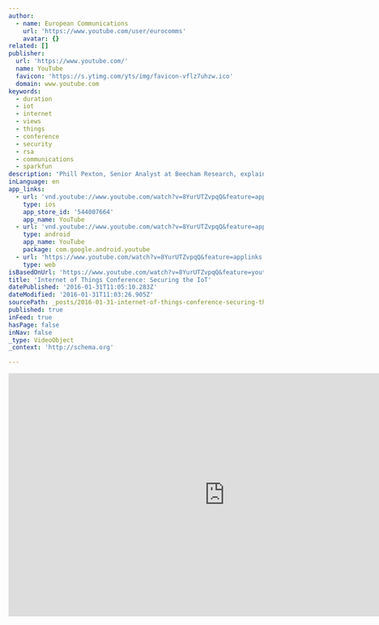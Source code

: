 ```yaml
---
author:
  - name: European Communications
    url: 'https://www.youtube.com/user/eurocomms'
    avatar: {}
related: []
publisher:
  url: 'https://www.youtube.com/'
  name: YouTube
  favicon: 'https://s.ytimg.com/yts/img/favicon-vflz7uhzw.ico'
  domain: www.youtube.com
keywords:
  - duration
  - iot
  - internet
  - views
  - things
  - conference
  - security
  - rsa
  - communications
  - sparkfun
description: 'Phill Pexton, Senior Analyst at Beecham Research, explains why securing the IoT is so complex and outlines the implications'
inLanguage: en
app_links:
  - url: 'vnd.youtube://www.youtube.com/watch?v=8YurUTZvpqQ&feature=applinks'
    type: ios
    app_store_id: '544007664'
    app_name: YouTube
  - url: 'vnd.youtube://www.youtube.com/watch?v=8YurUTZvpqQ&feature=applinks'
    type: android
    app_name: YouTube
    package: com.google.android.youtube
  - url: 'https://www.youtube.com/watch?v=8YurUTZvpqQ&feature=applinks'
    type: web
isBasedOnUrl: 'https://www.youtube.com/watch?v=8YurUTZvpqQ&feature=youtu.be'
title: 'Internet of Things Conference: Securing the IoT'
datePublished: '2016-01-31T11:05:10.283Z'
dateModified: '2016-01-31T11:03:26.905Z'
sourcePath: _posts/2016-01-31-internet-of-things-conference-securing-the-iot.md
published: true
inFeed: true
hasPage: false
inNav: false
_type: VideoObject
_context: 'http://schema.org'

---
```

<iframe src="https://cdn.embedly.com/widgets/media.html?src=https%3A%2F%2Fwww.youtube.com%2Fembed%2F8YurUTZvpqQ%3Ffeature%3Doembed&amp;url=https%3A%2F%2Fwww.youtube.com%2Fwatch%3Fv%3D8YurUTZvpqQ%26feature%3Dyoutu.be&amp;image=https%3A%2F%2Fi.ytimg.com%2Fvi%2F8YurUTZvpqQ%2Fhqdefault.jpg&amp;key=b7d04c9b404c499eba89ee7072e1c4f7&amp;type=text%2Fhtml&amp;schema=youtube" width="854" height="480" scrolling="no" frameborder="0" allowfullscreen="allowfullscreen" style=""></iframe>